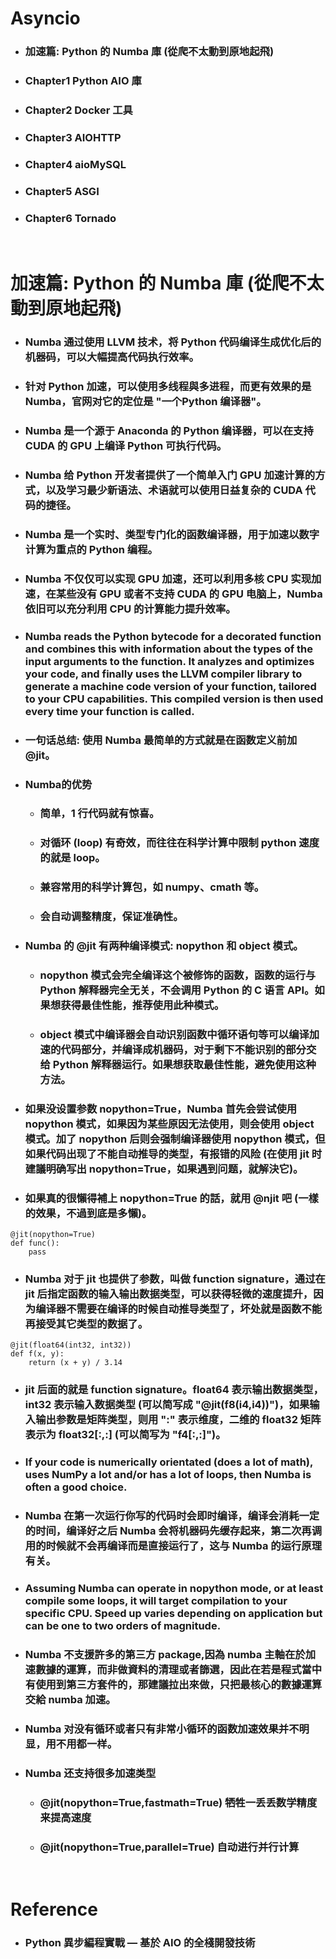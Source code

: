 Asyncio
=====
* ### 加速篇: Python 的 Numba 庫 (從爬不太動到原地起飛)
* ### Chapter1 Python AIO 庫
* ### Chapter2 Docker 工具
* ### Chapter3 AIOHTTP
* ### Chapter4 aioMySQL
* ### Chapter5 ASGI
* ### Chapter6 Tornado
<br />

加速篇: Python 的 Numba 庫 (從爬不太動到原地起飛)
=====
* ### Numba 通过使用 LLVM 技术，将 Python 代码编译生成优化后的机器码，可以大幅提高代码执行效率。
* ### 针对 Python 加速，可以使用多线程與多进程，而更有效果的是 Numba，官网对它的定位是 "一个Python 编译器"。
* ### Numba 是一个源于 Anaconda 的 Python 编译器，可以在支持 CUDA 的 GPU 上编译 Python 可执行代码。
* ### Numba 给 Python 开发者提供了一个简单入门 GPU 加速计算的方式，以及学习最少新语法、术语就可以使用日益复杂的 CUDA 代码的捷径。
* ### Numba 是一个实时、类型专门化的函数编译器，用于加速以数字计算为重点的 Python 编程。
* ### Numba 不仅仅可以实现 GPU 加速，还可以利用多核 CPU 实现加速，在某些没有 GPU 或者不支持 CUDA 的 GPU 电脑上，Numba 依旧可以充分利用 CPU 的计算能力提升效率。
* ### Numba reads the Python bytecode for a decorated function and combines this with information about the types of the input arguments to the function. It analyzes and optimizes your code, and finally uses the LLVM compiler library to generate a machine code version of your function, tailored to your CPU capabilities. This compiled version is then used every time your function is called.
* ### 一句话总结: 使用 Numba 最简单的方式就是在函数定义前加 \@jit。
* ### Numba的优势
    * ### 简单，1 行代码就有惊喜。
    * ### 对循环 (loop) 有奇效，而往往在科学计算中限制 python 速度的就是 loop。
    * ### 兼容常用的科学计算包，如 numpy、cmath 等。
    * ### 会自动调整精度，保证准确性。
* ### Numba 的 \@jit 有两种编译模式: nopython 和 object 模式。
    * ### nopython 模式会完全编译这个被修饰的函数，函数的运行与 Python 解释器完全无关，不会调用 Python 的 C 语言 API。如果想获得最佳性能，推荐使用此种模式。
    * ### object 模式中编译器会自动识别函数中循环语句等可以编译加速的代码部分，并编译成机器码，对于剩下不能识别的部分交给 Python 解释器运行。如果想获取最佳性能，避免使用这种方法。
* ### 如果没设置参数 nopython=True，Numba 首先会尝试使用 nopython 模式，如果因为某些原因无法使用，则会使用 object 模式。加了 nopython 后则会强制编译器使用 nopython 模式，但如果代码出现了不能自动推导的类型，有报错的风险 (在使用 jit 时建議明确写出 nopython=True，如果遇到问题，就解決它)。
* ### 如果真的很懶得補上 nopython=True 的話，就用 \@njit 吧 (一樣的效果，不過到底是多懶)。
```
@jit(nopython=True)
def func():
    pass
```
* ### Numba 对于 jit 也提供了参数，叫做 function signature，通过在 jit 后指定函数的输入输出数据类型，可以获得轻微的速度提升，因为编译器不需要在编译的时候自动推导类型了，坏处就是函数不能再接受其它类型的数据了。
```
@jit(float64(int32, int32))
def f(x, y):
    return (x + y) / 3.14
```
* ### jit 后面的就是 function signature。float64 表示输出数据类型，int32 表示输入数据类型 (可以简写成 "@jit(f8(i4,i4))")，如果输入输出参数是矩阵类型，则用 ":" 表示维度，二维的 float32 矩阵表示为 float32[:,:] (可以简写为 "f4[:,:]")。
* ### If your code is numerically orientated (does a lot of math), uses NumPy a lot and/or has a lot of loops, then Numba is often a good choice.
* ### Numba 在第一次运行你写的代码时会即时编译，编译会消耗一定的时间，编译好之后 Numba 会将机器码先缓存起来，第二次再调用的时候就不会再编译而是直接运行了，这与 Numba 的运行原理有关。
* ### Assuming Numba can operate in nopython mode, or at least compile some loops, it will target compilation to your specific CPU. Speed up varies depending on application but can be one to two orders of magnitude.
* ### Numba 不支援許多的第三方 package,因為 numba 主軸在於加速數據的運算，而非做資料的清理或者篩選，因此在若是程式當中有使用到第三方套件的，那建議拉出來做，只把最核心的數據運算交給 numba 加速。
* ### Numba 对没有循环或者只有非常小循环的函数加速效果并不明显，用不用都一样。
* ### Numba 还支持很多加速类型
    * ### ​\@jit(nopython=True,fastmath=True) 牺牲一丢丢数学精度来提高速度
    * ### \@jit(nopython=True,parallel=True) 自动进行并行计算
<br />

Reference
=====
* ### Python 異步編程實戰 — 基於 AIO 的全棧開發技術
<br />
